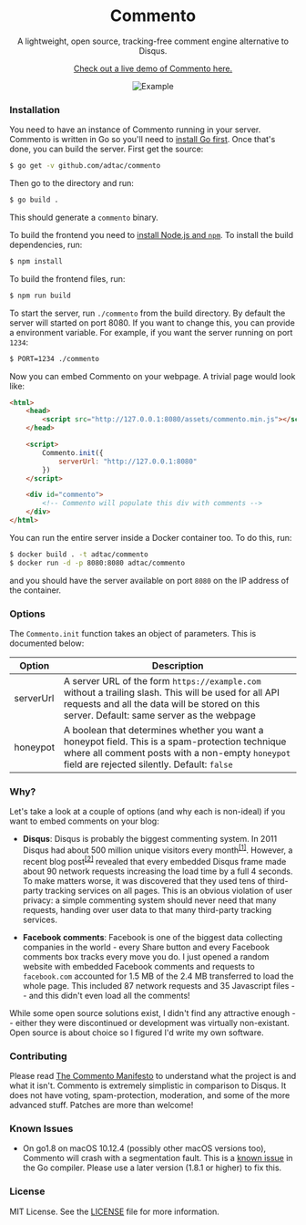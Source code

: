<h1 align="center">Commento</h1>

<p align="center">A lightweight, open source, tracking-free comment engine alternative to Disqus.</p>

<p align="center"><a href="http://adtac.pw:8002/">
Check out a live demo of Commento here.
</a></p>

<p align="center"><img src="https://cloud.githubusercontent.com/assets/7521600/25660780/6a15a546-302b-11e7-8b55-f200ff856797.png" alt="Example"></p>

### Installation

You need to have an instance of Commento running in your server. Commento is written in Go so you'll need to [install Go first](https://golang.org/dl/). Once that's done, you can build the server. First get the source:

```bash
$ go get -v github.com/adtac/commento
```

Then go to the directory and run:

```bash
$ go build .
```

This should generate a `commento` binary.

To build the frontend you need to [install Node.js and `npm`](https://docs.npmjs.com/getting-started/installing-node). To install the build dependencies, run:

```bash
$ npm install
```

To build the frontend files, run:

```bash
$ npm run build
```

To start the server, run `./commento` from the build directory. By default the server will started on port 8080. If you want to change this, you can provide a environment variable. For example, if you want the server running on port `1234`:

```bash
$ PORT=1234 ./commento
```

Now you can embed Commento on your webpage. A trivial page would look like:

```html
<html>
    <head>
        <script src="http://127.0.0.1:8080/assets/commento.min.js"></script>
    </head>

    <script>
        Commento.init({
            serverUrl: "http://127.0.0.1:8080"
        })
    </script>

    <div id="commento">
        <!-- Commento will populate this div with comments -->
    </div>
</html>
```

You can run the entire server inside a Docker container too. To do this, run:

```bash
$ docker build . -t adtac/commento
$ docker run -d -p 8080:8080 adtac/commento
```

and you should have the server available on port `8080` on the IP address of the container.

### Options

The `Commento.init` function takes an object of parameters. This is documented below:

| Option    | Description                                                                                                                                                                                         |
|-----------|-----------------------------------------------------------------------------------------------------------------------------------------------------------------------------------------------------|
| serverUrl | A server URL of the form `https://example.com` without a trailing slash. This will be used for all API requests and all the data will be stored on this server. Default: same server as the webpage |
| honeypot  | A boolean that determines whether you want a honeypot field. This is a spam-protection technique where all comment posts with a non-empty `honeypot` field are rejected silently. Default: `false`  |

### Why?

Let's take a look at a couple of options (and why each is non-ideal) if you want to embed comments on your blog:

 - **Disqus**: Disqus is probably the biggest commenting system. In 2011 Disqus had about 500 million unique visitors every month<sup>[[1]](https://blog.disqus.com/the-numbers-of-disqus)</sup>. However, a recent blog post<sup>[[2]](http://donw.io/post/github-comments/)</sup> revealed that every embedded Disqus frame made about 90 network requests increasing the load time by a full 4 seconds. To make matters worse, it was discovered that they used tens of third-party tracking services on all pages. This is an obvious violation of user privacy: a simple commenting system should never need that many requests, handing over user data to that many third-party tracking services.

 - **Facebook comments**: Facebook is one of the biggest data collecting companies in the world - every Share button and every Facebook comments box tracks every move you do. I just opened a random website with embedded Facebook comments and requests to `facebook.com` accounted for 1.5 MB of the 2.4 MB transferred to load the whole page. This included 87 network requests and 35 Javascript files -- and this didn't even load all the comments!

While some open source solutions exist, I didn't find any attractive enough -- either they were discontinued or development was virtually non-existant. Open source is about choice so I figured I'd write my own software.

### Contributing

Please read [The Commento Manifesto](https://github.com/adtac/commento/blob/master/manifesto.md) to understand what the project is and what it isn't. Commento is extremely simplistic in comparison to Disqus. It does not have voting, spam-protection, moderation, and some of the more advanced stuff. Patches are more than welcome!

### Known Issues

 - On go1.8 on macOS 10.12.4 (possibly other macOS versions too), Commento will
   crash with a segmentation fault. This is a [known
   issue](https://github.com/golang/go/issues/19734) in the Go compiler. Please
   use a later version (1.8.1 or higher) to fix this.

### License

MIT License. See the [LICENSE](LICENSE) file for more information.


